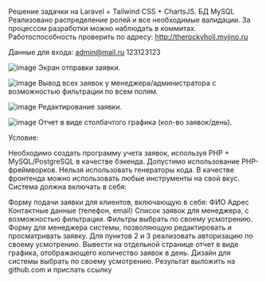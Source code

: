 Решение задачки на Laravel + Tailwind CSS + ChartsJS. БД MySQL Реализовано распределение ролей и все необходимые валидации. За процессом разработки можно наблюдать в коммитах. Работоспособность проверить по адресу: http://therockyholl.myjino.ru

Данные для входа: admin@mail.ru 123123123

![image](https://user-images.githubusercontent.com/58739981/133436734-b11f1e6c-1bc6-43e7-b1ff-1bebec41ccc5.png)
Экран отправки заявки.


![image](https://user-images.githubusercontent.com/58739981/133437007-a844d806-2baa-4364-862c-2467b60f900f.png)
Вывод всех заявок у менеджера/администратора с возможностью фильтрации по всем полям.

![image](https://user-images.githubusercontent.com/58739981/133437205-863893b3-d042-4ec6-aeb7-aacc2bf94869.png)
Редактирование заявки.

![image](https://user-images.githubusercontent.com/58739981/133437246-2bffbbdf-7476-4983-9276-c9c59a02e8a0.png)
Отчет в виде столбачтого графика (кол-во заявок/день).


Условие:

Необходимо создать программу учета заявок, используя PHP + MySQL/PostgreSQL в качестве бэкенда. Допустимо использование PHP-фреймворков. Нельзя использовать генераторы кода. В качестве фронтенда можно использовать любые инструменты на свой вкус. Система должна включать в себя:

Форму подачи заявки для клиентов, включающую в себя:
ФИО
Адрес
Контактные данные (телефон, email)
Список заявок для менеджера, с возможностью фильтрации. Фильтры выбрать по своему усмотрению.
Форму для менеджера системы, позволяющую редактировать и просматривать заявку.
Для пунктов 2 и 3 реализовать авторизацию по своему усмотрению.
Вывести на отдельной странице отчет в виде графика, отображающего количество заявок в день.
Дизайн для системы выбрать по своему усмотрению. Результат выложить на github.com и прислать ссылку
